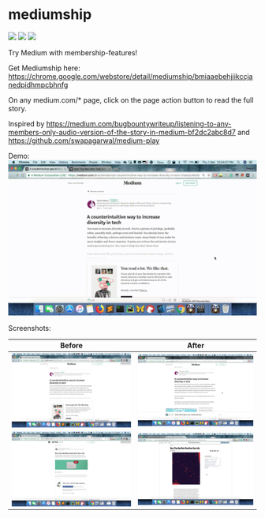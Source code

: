 # mediumship

![](https://img.shields.io/chrome-web-store/v/bmiaaebehjjikccjanedpidhmpcbhnfg.svg) ![](https://img.shields.io/chrome-web-store/rating/bmiaaebehjjikccjanedpidhmpcbhnfg.svg) ![](https://img.shields.io/chrome-web-store/users/bmiaaebehjjikccjanedpidhmpcbhnfg.svg)

Try Medium with membership-features!

Get Mediumship here: https://chrome.google.com/webstore/detail/mediumship/bmiaaebehjjikccjanedpidhmpcbhnfg

On any medium.com/* page, click on the page action button to read the full story.

Inspired by https://medium.com/bugbountywriteup/listening-to-any-members-only-audio-version-of-the-story-in-medium-bf2dc2abc8d7 and https://github.com/swapagarwal/medium-play

Demo: ![](demo.gif)

Screenshots:

Before                | After
:--------------------:|:-------------------:
![](mediumship-1.png) | ![](mediumship-2.png)
![](mediumship-3.png) | ![](mediumship-4.png)
